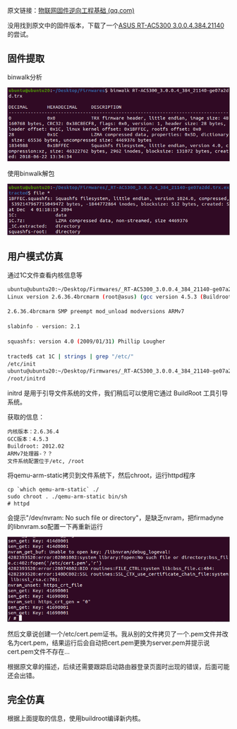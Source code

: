 原文链接：[物联网固件逆向工程基础 (qq.com)](https://mp.weixin.qq.com/s?__biz=MzU2NDY2OTU4Nw==&mid=2247509050&idx=1&sn=26be262f12e6b535199869cfee3619fc&chksm=fc4599c6cb3210d07b244ad1db01614e25069cb28fe1be9672c3545c562eb4dc8e51d8bd29f6&scene=126&sessionid=1691601255&key=2a83edf5b0c7443468b5e1654ec198ef0205f83fa151713ffd51e386f68a6b8245d96a030824963be960bb1587ab49f8abddc49a5efa96135746b00fb3c0a8a2bbbec14f5d98ded4bce3737ed37550160b1c4edc4e66ed34a5c2d4ef3eb9903c1d9376dfa6b62efa97be3604e71f55a5afa55ebc41690dd46a36b0e821875ef5&ascene=15&uin=MzgxODQ4MjMz&devicetype=Windows+10+x64&version=63060012&lang=zh_CN&session_us=gh_20e7cc213b82&countrycode=GY&exportkey=n_ChQIAhIQqVGnzikExXP91pln1FQbrBLvAQIE97dBBAEAAAAAAC0kKJECczYAAAAOpnltbLcz9gKNyK89dVj0CtOLdqkpCivfE9i1kUrEaTVv8BZp310uiZVESo4Encc3eLKYqVYzNdkXloApOC3xYLoLaDZRCkQzJ%2F5W44BXQE58loYuFcyu5OCRi4PZVVoxk%2FVO%2FFW53t9uFgAhvtbIpQRZt%2FoaQCU7P6GYZjXCuvy%2FjZMdHbu4W8UnaermC1Ca%2Fs%2BDymtPRD79aQD%2B%2BbCkZpbGwdqOiszPv2z%2Bs1N6R3xR%2BZmV2e230ez3QjETWege79C3AOTNpO%2FvZ70AGestHsq3rWIxYqwB&acctmode=0&pass_ticket=0rAsoEubofcrSS3jfgjQWTqNt2OHtmVqzLNAOdqCkNleJNJOF%2FaUmO1qdSoW9twO&wx_header=0&fontgear=1)

没用找到原文中的固件版本，下载了一个[ASUS RT-AC5300 3.0.0.4.384.21140](https://dlsvr04.asus.com.cn/pub/ASUS/wireless/RT-AC5300/FW_RT_AC5300_300438421140.ZIP?model=RT-AC5300)的尝试。

## 固件提取

binwalk分析

![](images/Pasted%20image%2020231009093426.png)

使用binwalk解包

![](images/Pasted%20image%2020231009093741.png)

## 用户模式仿真
通过1C文件查看内核信息等

```bash
ubuntu@ubuntu20:~/Desktop/Firmwares/_RT-AC5300_3.0.0.4_384_21140-ge07a2dd.trx.extracted$ cat 1C | strings | grep "version"
Linux version 2.6.36.4brcmarm (root@asus) (gcc version 4.5.3 (Buildroot 2012.02) ) #1 SMP PREEMPT Fri Jun 22 21:12:37 CST 2018

2.6.36.4brcmarm SMP preempt mod_unload modversions ARMv7

slabinfo - version: 2.1

squashfs: version 4.0 (2009/01/31) Phillip Lougher

tracted$ cat 1C | strings | grep "/etc/"
/etc/init
ubuntu@ubuntu20:~/Desktop/Firmwares/_RT-AC5300_3.0.0.4_384_21140-ge07a2dd.trx.extracted$ cat 1C | strings | grep "/root/"
/root/initrd
```

initrd 是用于引导文件系统的文件，我们稍后可以使用它通过 BuildRoot 工具引导系统。

获取的信息：

```
内核版本：2.6.36.4
GCC版本：4.5.3
Buildroot: 2012.02
ARMv7处理器-？？
文件系统配置位于/etc, /root
```

将qemu-arm-static拷贝到文件系统下，然后chroot，运行httpd程序

```
cp `which qemu-arm-static` ./
sudo chroot . ./qemu-arm-static bin/sh
# httpd
```

会提示"/dev/nvram: No such file or directory"，是缺乏nvram，把firmadyne的libnvram.so配置一下再重新运行

![](images/Pasted%20image%2020231009095140.png)

然后文章说创建一个/etc/cert.pem证书。我从别的文件拷贝了一个.pem文件并改名为cert.pem，结果运行后会自动把cert.pem更换为server.pem并提示说cert.pem文件不存在...

根据原文章的描述，后续还需要跟踪启动路由器登录页面时出现的错误，后面可能还会出错。

## 完全仿真
根据上面提取的信息，使用buildroot编译新内核。


